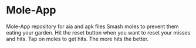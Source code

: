 # Mole-App
Mole-App repository for aia and apk files
Smash moles to prevent them eating your garden.
Hit the reset button when you want to reset your misses and hits.
Tap on moles to get hits. The more hits the better.
